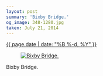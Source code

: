 ```yaml
---
layout: post
summary: 'Bixby Bridge.'
og_image: 348-1280.jpg
taken: July 21, 2014
---
```


<div class="post">
 <time>
  <a href="/348">
   {{ page.date | date: "%B %-d, %Y" }}
  </a>
 </time>
 <a href="/348">
  <figure data-taken="7/21/2014">
   <img alt="Bixby Bridge." sizes="(min-width: 700px) 50vw, calc(100vw - 2rem)" src="{{ site.assets_url }}/348-640.jpg" srcset="{{ site.assets_url }}/348-1280.jpg 1280w, {{ site.assets_url }}/348-960.jpg 960w, {{ site.assets_url }}/348-640.jpg 640w, {{ site.assets_url }}/348-320.jpg 320w"/>
  </figure>
 </a>
 <span>
  Bixby Bridge.
 </span>
</div>
